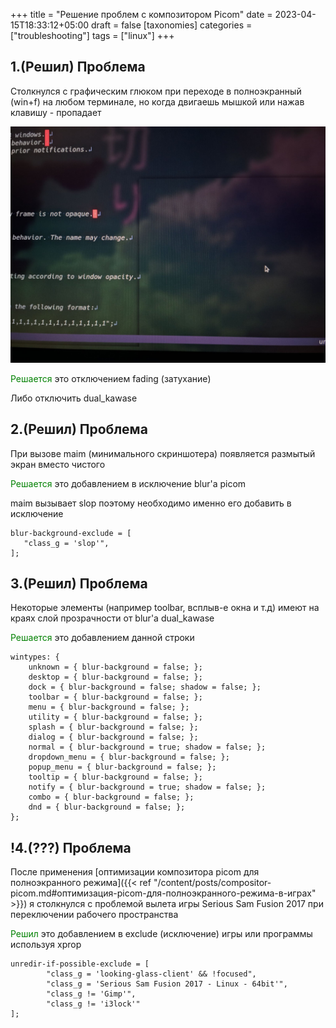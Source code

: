 +++
title = "Решение проблем с композитором Picom"
date = 2023-04-15T18:33:12+05:00
draft = false
[taxonomies]
categories = ["troubleshooting"]
tags = ["linux"]
+++

## 1.(Решил) Проблема

Столкнулся с графическим глюком при переходе в полноэкранный (win+f) на любом терминале, но когда двигаешь мышкой или нажав клавишу - пропадает

![image](/images/solving-problem-compositor-picom/blur-bug.jpg)

<font color="green">Решается</font> это отключением fading (затухание)

Либо отключить dual_kawase

## 2.(Решил) Проблема

При вызове maim (минимального скриншотера) появляется размытый экран вместо чистого

<font color="green">Решается</font> это добавлением в исключение blur'а picom

maim вызывает slop поэтому необходимо именно его добавить в исключение

```
blur-background-exclude = [
   "class_g = 'slop'",
];
```

## 3.(Решил) Проблема

Некоторые элементы (например toolbar, всплыв-е окна и т.д) имеют на краях слой прозрачности от blur'а dual_kawase

<font color="green">Решается</font> это добавлением данной строки

```
wintypes: {
	unknown = { blur-background = false; };
	desktop = { blur-background = false; };
	dock = { blur-background = false; shadow = false; };
	toolbar = { blur-background = false; };
	menu = { blur-background = false; };
	utility = { blur-background = false; };
	splash = { blur-background = false; };
	dialog = { blur-background = false; };
	normal = { blur-background = true; shadow = false; };
	dropdown_menu = { blur-background = false; };
	popup_menu = { blur-background = false; };
	tooltip = { blur-background = false; };
	notify = { blur-background = true; shadow = false; };
	combo = { blur-background = false; };
	dnd = { blur-background = false; };
};
```

## !4.(???) Проблема

После применения [оптимизации композитора picom для полноэкранного режима]({{< ref "/content/posts/compositor-picom.md#оптимизация-picom-для-полноэкранного-режима-в-играх" >}}) я столкнулся с проблемой вылета игры Serious Sam Fusion 2017 при переключении рабочего пространства

<font color="green">Решил</font> это добавлением в exclude (исключение) игры или программы используя xprop

```
unredir-if-possible-exclude = [
        "class_g = 'looking-glass-client' && !focused",
        "class_g = 'Serious Sam Fusion 2017 - Linux - 64bit'",
        "class_g != 'Gimp'",
        "class_g != 'i3lock'"
];
```
